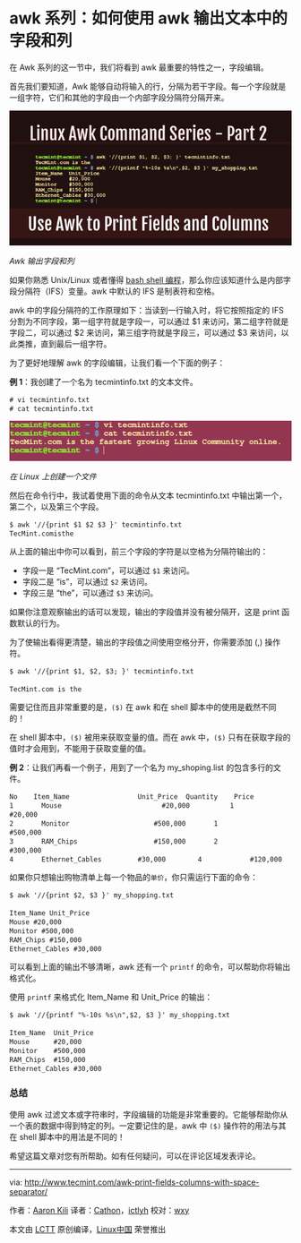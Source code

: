 awk 系列：如何使用 awk 输出文本中的字段和列
======================================================

在 Awk 系列的这一节中，我们将看到 awk 最重要的特性之一，字段编辑。

首先我们要知道，Awk 能够自动将输入的行，分隔为若干字段。每一个字段就是一组字符，它们和其他的字段由一个内部字段分隔符分隔开来。

![](./img/Awk-Print-Fields-and-Columns.png)

*Awk 输出字段和列*

如果你熟悉 Unix/Linux 或者懂得 [bash shell 编程][1]，那么你应该知道什么是内部字段分隔符（IFS）变量。awk 中默认的 IFS 是制表符和空格。

awk 中的字段分隔符的工作原理如下：当读到一行输入时，将它按照指定的 IFS 分割为不同字段，第一组字符就是字段一，可以通过 $1 来访问，第二组字符就是字段二，可以通过 $2 来访问，第三组字符就是字段三，可以通过 $3 来访问，以此类推，直到最后一组字符。

为了更好地理解 awk 的字段编辑，让我们看一个下面的例子：

**例 1**：我创建了一个名为 tecmintinfo.txt 的文本文件。

```
# vi tecmintinfo.txt
# cat tecmintinfo.txt
```

![](./img/Create-File-in-Linux.png)

*在 Linux 上创建一个文件*

然后在命令行中，我试着使用下面的命令从文本 tecmintinfo.txt 中输出第一个，第二个，以及第三个字段。

```
$ awk '//{print $1 $2 $3 }' tecmintinfo.txt
TecMint.comisthe
```

从上面的输出中你可以看到，前三个字段的字符是以空格为分隔符输出的：

- 字段一是 “TecMint.com”，可以通过 `$1` 来访问。
- 字段二是 “is”，可以通过 `$2` 来访问。
- 字段三是 “the”，可以通过 `$3` 来访问。

如果你注意观察输出的话可以发现，输出的字段值并没有被分隔开，这是 print 函数默认的行为。

为了使输出看得更清楚，输出的字段值之间使用空格分开，你需要添加 (,) 操作符。

```
$ awk '//{print $1, $2, $3; }' tecmintinfo.txt

TecMint.com is the
```

需要记住而且非常重要的是，`($)` 在 awk 和在 shell 脚本中的使用是截然不同的！

在 shell 脚本中，`($)` 被用来获取变量的值。而在 awk 中，`($)` 只有在获取字段的值时才会用到，不能用于获取变量的值。

**例 2**：让我们再看一个例子，用到了一个名为 my_shoping.list 的包含多行的文件。

```
No	  Item_Name		            Unit_Price	Quantity	Price
1	    Mouse			              #20,000		   1		    #20,000
2 	    Monitor			            #500,000	   1		    #500,000
3	    RAM_Chips		            #150,000	   2		    #300,000
4	    Ethernet_Cables	        #30,000		   4		    #120,000		
```

如果你只想输出购物清单上每一个物品的`单价`，你只需运行下面的命令：

```
$ awk '//{print $2, $3 }' my_shopping.txt 

Item_Name Unit_Price
Mouse #20,000
Monitor #500,000
RAM_Chips #150,000
Ethernet_Cables #30,000
```

可以看到上面的输出不够清晰，awk 还有一个 `printf` 的命令，可以帮助你将输出格式化。

使用 `printf` 来格式化 Item_Name 和 Unit_Price 的输出：

```
$ awk '//{printf "%-10s %s\n",$2, $3 }' my_shopping.txt 

Item_Name  Unit_Price
Mouse      #20,000
Monitor    #500,000
RAM_Chips  #150,000
Ethernet_Cables #30,000
```

### 总结

使用 awk 过滤文本或字符串时，字段编辑的功能是非常重要的。它能够帮助你从一个表的数据中得到特定的列。一定要记住的是，awk 中 `($)` 操作符的用法与其在 shell 脚本中的用法是不同的！

希望这篇文章对您有所帮助。如有任何疑问，可以在评论区域发表评论。

--------------------------------------------------------------------------------

via: http://www.tecmint.com/awk-print-fields-columns-with-space-separator/

作者：[Aaron Kili][a]
译者：[Cathon](https://github.com/Cathon)，[ictlyh](https://github.com/ictlyh)
校对：[wxy](https://github.com/wxy)

本文由 [LCTT](https://github.com/LCTT/TranslateProject) 原创编译，[Linux中国](https://linux.cn/) 荣誉推出

[a]: http://www.tecmint.com/author/aaronkili/
[1]: http://www.tecmint.com/category/bash-shell/
